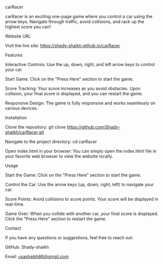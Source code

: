 carRacer


carRacer is an exciting one-page game where you control a car using the arrow keys. Navigate through traffic, avoid collisions, and rack up the highest score you can!


Website URL

Visit the live site: https://shady-shaikh.github.io/carRacer


Features

Interactive Controls: Use the up, down, right, and left arrow keys to control your car.

Start Game: Click on the "Press Here" section to start the game.

Score Tracking: Your score increases as you avoid obstacles. Upon collision, your final score is displayed, and you can restart the game.

Responsive Design: The game is fully responsive and works seamlessly on various devices.


Installation


Clone the repository:
git clone https://github.com/Shady-shaikh/carRacer.git

Navigate to the project directory:
cd carRacer

Open index.html in your browser:
You can simply open the index.html file in your favorite web browser to view the website locally.


Usage


Start the Game: Click on the "Press Here" section to start the game.

Control the Car: Use the arrow keys (up, down, right, left) to navigate your car.

Score Points: Avoid collisions to score points. Your score will be displayed in real-time.

Game Over: When you collide with another car, your final score is displayed. Click the "Press Here" section to restart the game.


Contact

If you have any questions or suggestions, feel free to reach out:

GitHub: Shady-shaikh

Email: usashaikh86@gmail.com

